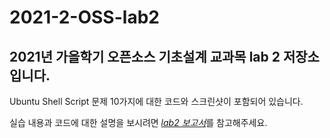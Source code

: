 # 2021-2-OSS-lab2
2021년 가을학기 오픈소스 기초설계 교과목 lab 2 저장소입니다.
----------
Ubuntu Shell Script 문제 10가지에 대한 코드와 스크린샷이 포함되어 있습니다.

실습 내용과 코드에 대한 설명을 보시려면 [*lab2 보고서*](https://github.com/devgeon/2021-2-OSS-lab2/blob/main/doc/%5B%EB%82%98%2C%202%ED%8C%80%2C%2020211730%5D%20lab2%20%EB%B3%B4%EA%B3%A0%EC%84%9C.pdf)를 참고해주세요.
